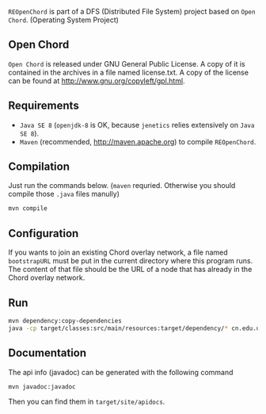 `REOpenChord` is part of a DFS (Distributed File System) project based on `Open Chord`. (Operating System Project)

## Open Chord

`Open Chord` is released under GNU General Public License. A copy of it is
contained in the archives in a file named license.txt.
A copy of the license can be found at http://www.gnu.org/copyleft/gpl.html.


## Requirements

* `Java SE 8` (`openjdk-8` is OK, because `jenetics` relies extensively on `Java SE 8`).
* `Maven` (recommended, http://maven.apache.org) to compile `REOpenChord`.

## Compilation

Just run the commands below. (`maven` requried. Otherwise you should compile those `.java` files manully)

```sh
mvn compile
```
## Configuration

If you wants to join an existing Chord overlay network, a file named `bootstrapURL` must be put in the current directory where this program runs. The content of that file should be the URL of a node that has already in the Chord overlay network.

## Run

```sh
mvn dependency:copy-dependencies
java -cp target/classes:src/main/resources:target/dependency/* cn.edu.ustc.center.Center
```

## Documentation

The api info (javadoc) can be generated with the following command

```sh
mvn javadoc:javadoc
```

Then you can find them in `target/site/apidocs`.
